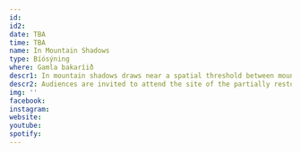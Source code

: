 ```yaml
---
id: 
id2: 
date: TBA
time: TBA
name: In Mountain Shadows
type: Bíósýning
where: Gamla bakaríið
descr1: In mountain shadows draws near a spatial threshold between mountain and home and a temporal threshold between past and future. Arctic terns, call for recognition, calling us to stay listening to the murmurs of other shared species.
descr2: Audiences are invited to attend the site of the partially restored home, Gamla Bakari.
img: ''
facebook: 
instagram: 
website:
youtube: 
spotify:
---
```

